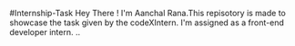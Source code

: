 #Internship-Task
Hey There !
I'm Aanchal Rana.This repisotory is made to showcase the task given by the codeXIntern.
I'm assigned as a front-end developer intern.
.. 

